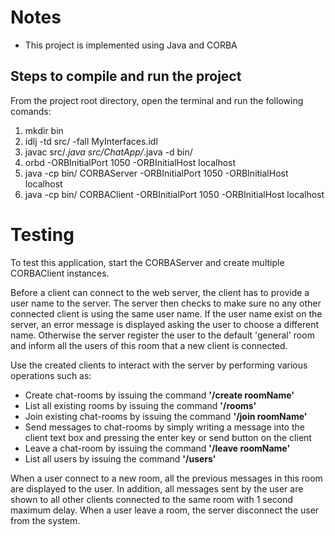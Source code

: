 # Notes
* This project is implemented using Java and CORBA

## Steps to compile and run the project
From the project root directory, open the terminal and run the following comands:
  1. mkdir bin
  2. idlj -td src/ -fall MyInterfaces.idl
  3. javac src/*.java src/ChatApp/*.java -d bin/
  4. orbd -ORBInitialPort 1050 -ORBInitialHost localhost
  5. java -cp bin/ CORBAServer -ORBInitialPort 1050 -ORBInitialHost localhost
  6. java -cp bin/ CORBAClient -ORBInitialPort 1050 -ORBInitialHost localhost

# Testing
To test this application, start the CORBAServer and create multiple CORBAClient instances. 

Before a client can connect to the web server, the client has to provide a user name to the server. The server then checks to make sure no any other connected client is using the  same user name. If the user name exist on the server, an error message is displayed asking the user to choose a different name. Otherwise the server register the user to the default 'general' room and inform all the users of this room that a new client is connected.

Use the created clients to interact with the server by performing various operations such as:

  * Create chat-rooms by issuing the command **'/create roomName'**
  * List all existing rooms by issuing the command **'/rooms'**
  * Join existing chat-rooms by issuing the command **'/join roomName'**
  * Send messages to chat-rooms by simply writing a message into the client text box and pressing the enter key or send button on the client
  * Leave a chat-room by issuing the command **'/leave roomName'**
  * List all users by issuing the command **'/users'**

When a user connect to a new room, all the previous messages in this room are displayed to the user. In addition, all messages sent by the user are shown to all other clients connected to the same room with 1 second maximum delay. When a user leave a room, the server disconnect the user from the system.
